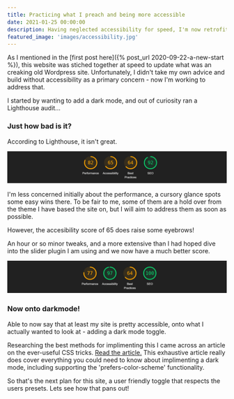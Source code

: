 ```yaml
---
title: Practicing what I preach and being more accessible
date: 2021-01-25 00:00:00
description: Having neglected accessibility for speed, I'm now retrofitting enhancements to this site, but first lets address my terrible lighthouse score
featured_image: 'images/accessibility.jpg'
---
```


As I mentioned in the [first post here]({% post_url 2020-09-22-a-new-start %}), this website was stiched together at speed to update what was an creaking old Wordpress site. Unfortunately, I didn't take my own advice and build without accessibility as a primary concern - now I'm working to address that. 

I started by wanting to add a dark mode, and out of curiosity ran a Lighthouse audit... 

### Just how bad is it? 
According to Lighthouse, it isn't great. 

![Poor Initial Lighthouse score](/images/initial-lighthouse.jpg)

I'm less concerned initially about the performance, a cursory glance spots some easy wins there. To be fair to me, some of them are a hold over from the theme I have based the site on, but I will aim to address them as soon as possible.

However, the accesibility score of 65 does raise some eyebrows!

An hour or so minor tweaks, and a more extensive than I had hoped dive into the slider plugin I am using and we now have a much better score. 

![Lighthouse accessibilty score improved to 97](/images/lighthouse-2.jpg)


### Now onto darkmode!
Able to now say that at least my site is pretty accessible, onto what I actually wanted to look at - adding a dark mode toggle. 

Researching the best methods for implimenting this I came across an article on the ever-useful CSS tricks. [Read the article.](https://css-tricks.com/a-complete-guide-to-dark-mode-on-the-web/) This exhaustive article really does cover everything you could need to know about implimenting a dark mode, including supporting the 'prefers-color-scheme' functionality.

So that's the next plan for this site, a user friendly toggle that respects the users presets. Lets see how that pans out!

